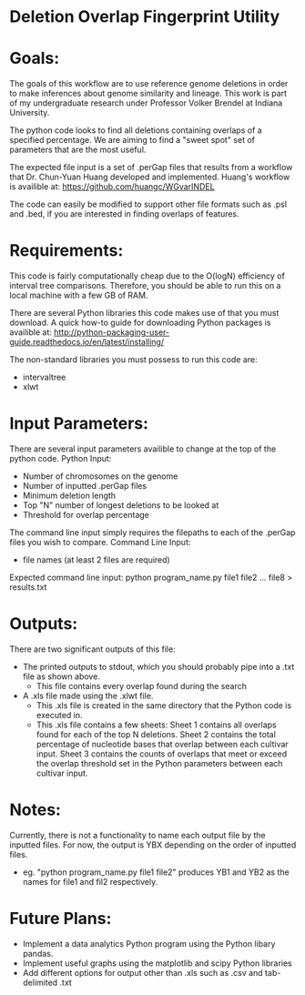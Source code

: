 # Deletion Overlap Fingerprint Utility

# Goals:

The goals of this workflow are to use reference genome deletions in order to make inferences about genome similarity and lineage.
This work is part of my undergraduate research under Professor Volker Brendel at Indiana University.

The python code looks to find all deletions containing overlaps of a specified percentage.
We are aiming to find a "sweet spot" set of parameters that are the most useful. 

The expected file input is a set of .perGap files that results from a workflow that Dr. Chun-Yuan Huang developed and implemented.
Huang's workflow is availible at: https://github.com/huangc/WGvarINDEL

The code can easily be modified to support other file formats such as .psl and .bed, if you are interested in finding overlaps of features. 

# Requirements:
This code is fairly computationally cheap due to the O(logN) efficiency of interval tree comparisons.
Therefore, you should be able to run this on a local machine with a few GB of RAM.

There are several Python libraries this code makes use of that you must download.
A quick how-to guide for downloading Python packages is availible at: http://python-packaging-user-guide.readthedocs.io/en/latest/installing/

The non-standard libraries you must possess to run this code are:
- intervaltree
- xlwt

# Input Parameters:
There are several input parameters availible to change at the top of the python code.
Python Input:
- Number of chromosomes on the genome
- Number of inputted .perGap files
- Minimum deletion length
- Top "N" number of longest deletions to be looked at
- Threshold for overlap percentage

The command line input simply requires the filepaths to each of the .perGap files you wish to compare.
Command Line Input:
- file names (at least 2 files are required)

Expected command line input: python program_name.py file1 file2 ... file8 > results.txt

# Outputs:
There are two significant outputs of this file:
- The printed outputs to stdout, which you should probably pipe into a .txt file as shown above.
    - This file contains every overlap found during the search
- A .xls file made using the .xlwt file. 
    - This .xls file is created in the same directory that the Python code is executed in.
    - This .xls file contains a few sheets: Sheet 1 contains all overlaps found for each of the top N deletions. Sheet 2 contains the total percentage of nucleotide bases that overlap between each cultivar input. Sheet 3 contains the counts of overlaps that meet or exceed the overlap threshold set in the Python parameters between each cultivar input. 

# Notes:
Currently, there is not a functionality to name each output file by the inputted files.
For now, the output is YBX depending on the order of inputted files.
- eg. "python program_name.py file1 file2" produces YB1 and YB2 as the names for file1 and fil2 respectively.
# Future Plans:
- Implement a data analytics Python program using the Python libary pandas.
- Implement useful graphs using the matplotlib and scipy Python libraries
- Add different options for output other than .xls such as .csv and tab-delimited .txt
